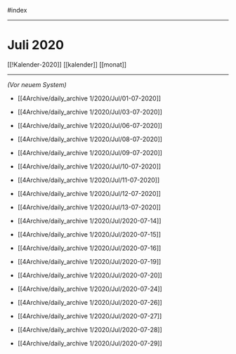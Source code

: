 #index

---
# Juli 2020
[[!Kalender-2020]]
[[kalender]] [[monat]]

---

*(Vor neuem System)*

- [[4Archive/daily_archive 1/2020/Jul/01-07-2020]]
- [[4Archive/daily_archive 1/2020/Jul/03-07-2020]]
- [[4Archive/daily_archive 1/2020/Jul/06-07-2020]]
- [[4Archive/daily_archive 1/2020/Jul/08-07-2020]]
- [[4Archive/daily_archive 1/2020/Jul/09-07-2020]]
- [[4Archive/daily_archive 1/2020/Jul/10-07-2020]]
- [[4Archive/daily_archive 1/2020/Jul/11-07-2020]]
- [[4Archive/daily_archive 1/2020/Jul/12-07-2020]]
- [[4Archive/daily_archive 1/2020/Jul/13-07-2020]]

- [[4Archive/daily_archive 1/2020/Jul/2020-07-14]]
- [[4Archive/daily_archive 1/2020/Jul/2020-07-15]]
- [[4Archive/daily_archive 1/2020/Jul/2020-07-16]]
- [[4Archive/daily_archive 1/2020/Jul/2020-07-19]]
- [[4Archive/daily_archive 1/2020/Jul/2020-07-20]]
- [[4Archive/daily_archive 1/2020/Jul/2020-07-24]]
- [[4Archive/daily_archive 1/2020/Jul/2020-07-26]]
- [[4Archive/daily_archive 1/2020/Jul/2020-07-27]]
- [[4Archive/daily_archive 1/2020/Jul/2020-07-28]]
- [[4Archive/daily_archive 1/2020/Jul/2020-07-29]]